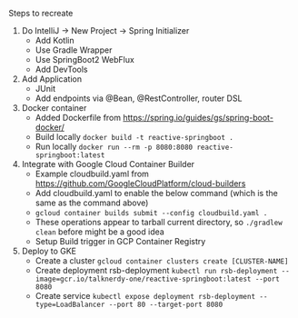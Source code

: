 Steps to recreate

1. Do IntelliJ -> New Project -> Spring Initializer
    * Add Kotlin
    * Use Gradle Wrapper
    * Use SpringBoot2 WebFlux 
    * Add DevTools
2. Add Application
    * JUnit
    * Add endpoints via @Bean, @RestController, router DSL
3. Docker container
    * Added Dockerfile from https://spring.io/guides/gs/spring-boot-docker/
    * Build locally `docker build -t reactive-springboot .`
    * Run locally `docker run --rm -p 8080:8080 reactive-springboot:latest`
4. Integrate with Google Cloud Container Builder
    * Example cloudbuild.yaml from https://github.com/GoogleCloudPlatform/cloud-builders
    * Add cloudbuild.yaml to enable the below command (which is the same as the command above)
    * `gcloud container builds submit --config cloudbuild.yaml .`
    * These operations appear to tarball current directory, so `./gradlew clean` before might be a good idea
    * Setup Build trigger in GCP Container Registry
4. Deploy to GKE
    * Create a cluster `gcloud container clusters create [CLUSTER-NAME]`
    * Create deployment rsb-deployment `kubectl run rsb-deployment --image=gcr.io/talknerdy-one/reactive-springboot:latest --port 8080`
    * Create service `kubectl expose deployment rsb-deployment --type=LoadBalancer --port 80 --target-port 8080`